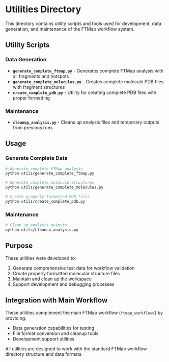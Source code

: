 # Utilities Directory

This directory contains utility scripts and tools used for development, data generation, and maintenance of the FTMap workflow system.

## Utility Scripts

### Data Generation
- **`generate_complete_ftmap.py`** - Generates complete FTMap analysis with all fragments and hotspots
- **`generate_complete_molecules.py`** - Creates complete molecule PDB files with fragment structures
- **`create_complete_pdb.py`** - Utility for creating complete PDB files with proper formatting

### Maintenance
- **`cleanup_analysis.py`** - Cleans up analysis files and temporary outputs from previous runs

## Usage

### Generate Complete Data
```bash
# Generate complete FTMap analysis
python utils/generate_complete_ftmap.py

# Generate complete molecule structures
python utils/generate_complete_molecules.py

# Create properly formatted PDB files
python utils/create_complete_pdb.py
```

### Maintenance
```bash
# Clean up analysis outputs
python utils/cleanup_analysis.py
```

## Purpose

These utilities were developed to:
1. Generate comprehensive test data for workflow validation
2. Create properly formatted molecular structure files
3. Maintain and clean up the workspace
4. Support development and debugging processes

## Integration with Main Workflow

These utilities complement the main FTMap workflow (`ftmap_workflow/`) by providing:
- Data generation capabilities for testing
- File format conversion and cleanup tools
- Development support utilities

All utilities are designed to work with the standard FTMap workflow directory structure and data formats.
